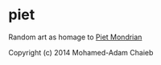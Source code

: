 # piet
Random art as homage to [Piet Mondrian](https://en.wikipedia.org/wiki/Piet_Mondrian)

Copyright (c) 2014 Mohamed-Adam Chaieb
